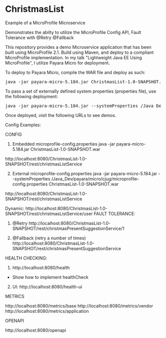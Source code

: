 # ChristmasList
Example of a MicroProfile Microservice

Demonstrates the abilty to utilize the MicroProfile Config API, Fault Tolerance with @Retry @Fallback

This repository provides a demo Microservice application that has been built using MicroProfile 2.1.  Build using Maven, and deploy to a compliant MicroProfile implementation.  In my talk "Lightweight Java EE Using MicroProfile", I utilize Payara Micro for deployment.

To deploy to Payara Micro, compile the WAR file and deploy as such:

<pre>
java -jar payara-micro-5.184.jar ChristmasList-1.0-SNAPSHOT.war
</pre>

To pass a set of externally defined system properties (properties file), use the following deployment:
<pre>
java -jar payara-micro-5.184.jar --systemProperties /Java_Dev/payara/micro/cjug/microprofile-config.properties ChristmasList-1.0-SNAPSHOT.war
</pre>

Once deployed, visit the following URLs to see demos.

Config Examples:

CONFIG

1) Embedded microprofile-config.properties
java -jar payara-micro-5.184.jar  ChristmasList-1.0-SNAPSHOT.war

http://localhost:8080/ChristmasList-1.0-SNAPSHOT/rest/christmasListService

2) External microprofile-config.properties
java -jar payara-micro-5.184.jar --systemProperties /Java_Dev/payara/micro/cjug/microprofile-config.properties  ChristmasList-1.0-SNAPSHOT.war

http://localhost:8080/ChristmasList-1.0-SNAPSHOT/rest/christmasListService

Dynamic:
http://localhost:8080/ChristmasList-1.0-SNAPSHOT/rest/christmasListService/user
FAULT TOLERANCE:

1) @Retry
http://localhost:8080/ChristmasList-1.0-SNAPSHOT/rest/christmasPresentSuggestionService/1

2) @Fallback (retry a number of times)
http://localhost:8080/ChristmasList-1.0-SNAPSHOT/rest/christmasPresentSuggestionService

HEALTH CHECKING:
1) http://localhost:8080/health
- Show how to implement healthCheck
2) UI:  http://localhost:8080/health-ui


METRICS

http://localhost:8080/metrics/base
http://localhost:8080/metrics/vendor
http://localhost:8080/metrics/application

OPENAPI

http://localhost:8080/openapi


